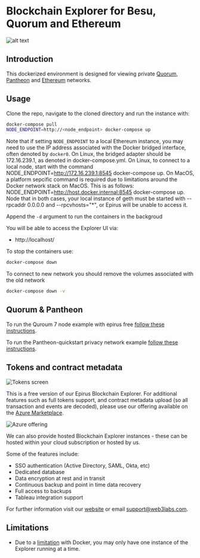 # Blockchain Explorer for Besu, Quorum and Ethereum

![alt text](https://raw.githubusercontent.com/blk-io/epirus-free/master/images/Contracts.png "Epirus Free")

## Introduction

This dockerized environment is designed for viewing private 
[Quorum](https://github.com/jpmorganchase/quorum), [Pantheon](https://github.com/PegaSysEng/pantheon-quickstart/tree/master/privacy) and [Ethereum](https://github.com/ethereum/go-ethereum) networks.

## Usage

Clone the repo, navigate to the cloned directory and run the instance with:

```bash
docker-compose pull
NODE_ENDPOINT=http://<node_endpoint> docker-compose up
```

Note that if setting `NODE_ENDPOINT` to a local Ethereum instance, you may need to use the IP address associated with the Docker bridged interface, often denoted by `docker0`. On Linux, the bridged adapter should be 172.16.239.1, as denoted in docker-compose.yml. On Linux, to connect to a local node, start with the command NODE_ENDPOINT=http://172.16.239.1:8545 docker-compose up. On MacOS, a platform sepcific command is required due to limitations around the Docker network stack on MacOS. This is as follows: NODE_ENDPOINT=http://host.docker.internal:8545 docker-compose up. Node that in both cases, your local instance of geth must be started with --rpcaddr 0.0.0.0 and --rpcvhosts="*", or Epirus will be unable to access it.

Append the `-d` argument to run the containers in the backgroud

You will be able to access the Explorer UI via:

* http://localhost/

To stop the containers use:

```bash
docker-compose down
```

To connect to new network you should remove the volumes associated with the old network

```bash
docker-compose down -v
```

## Quorum & Pantheon 

To run the Quroum 7 node example with epirus free [follow these instructions](examples/Quorum_Example.md). 


To run the Pantheon-quickstart privacy network example [follow these instructions](examples/Pantheon_Privacy_Example.md).


## Tokens and contract metadata

![Tokens screen](https://raw.githubusercontent.com/blk-io/epirus-free/master/images/Tokens.png)

This is a free version of our Epirus Blockchain Explorer. For additional features such as full tokens support, 
and contract metadata upload (so all transaction and events are decoded), please use our offering available on the 
[Azure Marketplace](https://web3labs.com/azure-offer).

![Azure offering](https://raw.githubusercontent.com/blk-io/epirus-free/master/images/Azure-offer.png)

We can also provide hosted Blockchain Explorer instances - these can be hosted within your cloud subscription or hosted by us.

Some of the features include:

- SSO authentication (Active Directory, SAML, Okta, etc)
- Dedicated database
- Data encryption at rest and in transit
- Continuous backup and point in time data recovery
- Full access to backups
- Tableau integration support 

For further information visit our [website](https://www.web3labs.com) or email <support@web3labs.com>.

## Limitations

 - Due to a [limitation](https://github.com/moby/moby/issues/1143) with Docker, you may only have one instance of the Explorer running at a time.
